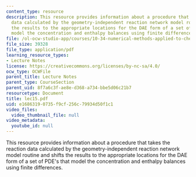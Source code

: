 ```yaml
---
content_type: resource
description: This resource provides information about a procedure that takes the reaction
  data calculated by the geometry-independent reaction network model routine and shifts
  the results to the appropriate locations for the DAE form of a set of PDE's that
  model the concentration and enthalpy balances using finite differences.
file: /ol-ocw-studio-app/courses/10-34-numerical-methods-applied-to-chemical-engineering-fall-2005/e16863190735f9cf256c79934d50f1c1_lec15.pdf
file_size: 39328
file_type: application/pdf
learning_resource_types:
- Lecture Notes
license: https://creativecommons.org/licenses/by-nc-sa/4.0/
ocw_type: OCWFile
parent_title: Lecture Notes
parent_type: CourseSection
parent_uid: 8f7a6c3f-ae8e-d368-a734-bbe5d06c21b7
resourcetype: Document
title: lec15.pdf
uid: e1686319-0735-f9cf-256c-79934d50f1c1
video_files:
  video_thumbnail_file: null
video_metadata:
  youtube_id: null
---
```

This resource provides information about a procedure that takes the reaction data calculated by the geometry-independent reaction network model routine and shifts the results to the appropriate locations for the DAE form of a set of PDE's that model the concentration and enthalpy balances using finite differences.